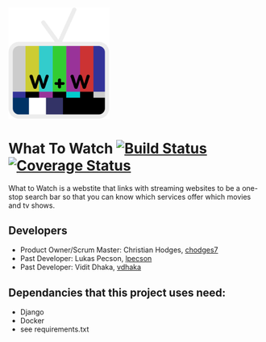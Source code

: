 <img src="LogoColor.png" alt="logo" width="200">

# What To Watch [![Build Status](https://travis-ci.com/chodges7/What-to-Watch.svg?branch=main)](https://travis-ci.com/chodges7/What-to-Watch) [![Coverage Status](https://coveralls.io/repos/github/chodges7/What-to-Watch/badge.svg?branch=main)](https://coveralls.io/github/chodges7/What-to-Watch?branch=main)

What to Watch is a webstite that links with streaming websites to be a one-stop search bar so that you can know which services offer which movies and tv shows.

## Developers
* Product Owner/Scrum Master: Christian Hodges, [chodges7](https://github.com/chodges7)
* Past Developer: Lukas Pecson, [lpecson](https://github.com/lpecson)
* Past Developer: Vidit Dhaka, [vdhaka](https://github.com/vdhaka)

## Dependancies that this project uses need:
* Django
* Docker
* see requirements.txt
